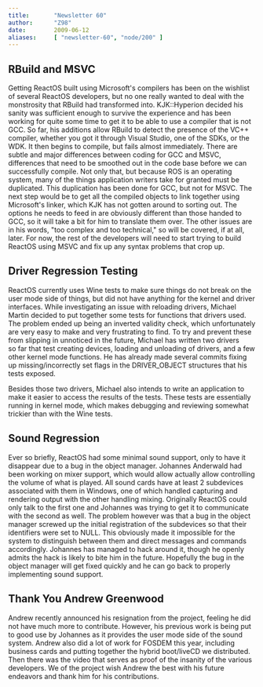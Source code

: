 ```yaml
---
title:       "Newsletter 60"
author:      "Z98"
date:        2009-06-12
aliases:     [ "newsletter-60", "node/200" ]
---
```


<h2>RBuild and MSVC</h2>
<p>
Getting ReactOS built using Microsoft&#39;s compilers has been on the wishlist of several ReactOS developers, but no one really wanted to deal with the monstrosity that RBuild had transformed into.  KJK::Hyperion decided his sanity was sufficient enough to survive the experience and has been working for quite some time to get it to be able to use a compiler that is not GCC.  So far, his additions allow RBuild to detect the presence of the VC++ compiler, whether you got it through Visual Studio, one of the SDKs, or the WDK.  It then begins to compile, but fails almost immediately. There are subtle and major differences between coding for GCC and MSVC, differences that need to be smoothed out in the code base before we can successfully compile. Not only that, but because ROS is an operating system, many of the things application writers take for granted must be duplicated. This duplication has been done for GCC, but not for MSVC.  The next step would be to get all the compiled objects to link together using Microsoft&#39;s linker, which KJK has not gotten around to sorting out.  The options he needs to feed in are obviously different than those handed to GCC, so it will take a bit for him to translate them over. The other issues are in his words, &quot;too complex and too technical,&quot; so will be covered, if at all, later. For now, the rest of the developers will need to start trying to build ReactOS using MSVC and fix up any syntax problems that crop up.
</p>
<h2>Driver Regression Testing</h2>
<p>
ReactOS currently uses Wine tests to make sure things do not break on the user mode side of things, but did not have anything for the kernel and driver interfaces.  While investigating an issue with reloading drivers, Michael Martin decided to put together some tests for functions that drivers used.  The problem ended up being an inverted validity check, which unfortunately are very easy to make and very frustrating to find.  To try and prevent these from slipping in unnoticed in the future, Michael has written two drivers<br />
so far that test creating devices, loading and unloading of drivers, and a few other kernel mode functions.  He has already made several commits fixing up missing/incorrectly set flags in the DRIVER_OBJECT structures that his tests exposed.
</p>
<p>
Besides those two drivers, Michael also intends to write an application to make it easier to access the results of the tests.  These tests are essentially running in kernel mode, which makes debugging and reviewing somewhat trickier than with the Wine tests.
</p>
<h2>Sound Regression</h2>
<p>
Ever so briefly, ReactOS had some minimal sound support, only to have it disappear due to a bug in the object manager.  Johannes Anderwald had been working on mixer support, which would allow actually allow controlling the volume of what is played.  All sound cards have at least 2 subdevices associated with them in Windows, one of which handled capturing and rendering output with the other handling mixing.  Originally ReactOS could only talk to the first one and Johannes was trying to get it to communicate with the second as well.  The problem however was that a bug in the object manager screwed up the initial registration of the subdevices so that their identifiers were set to NULL.  This obviously made it impossible for the system to distinguish between them and direct messages and commands accordingly.  Johannes has managed to hack around it, though he openly admits the hack is likely to bite him in the future.  Hopefully the bug in the object manager will get fixed quickly and he can go back to properly implementing sound support.
</p>
<h2>Thank You Andrew Greenwood</h2>
<p>
Andrew recently announced his resignation from the project, feeling he did not have much more to contribute.  However, his previous work is being put to good use by Johannes as it provides the user mode side of the sound system.  Andrew also did a lot of work for FOSDEM this year, including business cards and putting together the hybrid boot/liveCD we distributed. Then there was the video that serves as proof of the insanity of the various developers. We of the project wish Andrew the best with his future endeavors and thank him for his contributions.
</p>

